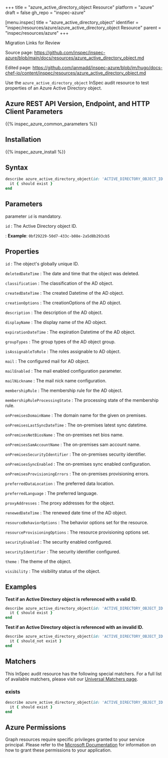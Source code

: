 +++
title = "azure_active_directory_object Resource"
platform = "azure"
draft = false
gh_repo = "inspec-azure"

[menu.inspec]
title = "azure_active_directory_object"
identifier = "inspec/resources/azure/azure_active_directory_object Resource"
parent = "inspec/resources/azure"
+++

<div class="admonition-note">
<p class="admonition-note-title">Migration Links for Review</p>
<div class="admonition-note-text">
<p>Source page: <a href="https://github.com/inspec/inspec-azure/blob/main/docs/resources/azure_active_directory_object.md">https://github.com/inspec/inspec-azure/blob/main/docs/resources/azure_active_directory_object.md</a></p>
<p>Edited page: <a href="https://github.com/ianmadd/inspec-azure/blob/im/hugo/docs-chef-io/content/inspec/resources/azure_active_directory_object.md">https://github.com/ianmadd/inspec-azure/blob/im/hugo/docs-chef-io/content/inspec/resources/azure_active_directory_object.md</a></p>
</div>
</div>


Use the `azure_active_directory_object` InSpec audit resource to test properties of an Azure Active Directory object.

## Azure REST API Version, Endpoint, and HTTP Client Parameters

{{% inspec_azure_common_parameters %}}

## Installation

{{% inspec_azure_install %}}

## Syntax

```ruby
describe azure_active_directory_object(id: 'ACTIVE_DIRECTORY_OBJECT_ID') do
  it { should exist }
end
```

## Parameters

parameter `id` is mandatory.

`id`
: The Active Directory object ID.

: **Example**: `0bf29229-50d7-433c-b08e-2a5d8b293cb5`

## Properties

`id`
: The object's globally unique ID.

`deletedDateTime`
: The date and time that the object was deleted.

`classification`
: The classification of the AD object.

`createdDateTime`
: The created Datetime of the AD object.

`creationOptions`
: The creationOptions of the AD object.

`description`
: The description of the AD object.

`displayName`
: The display name of the AD object.

`expirationDateTime`
: The expiration Datetime of the AD object.

`groupTypes`
: The group types of the AD object group.

`isAssignableToRole`
: The roles assignable to AD object.

`mail`
: The configured mail for AD object.

`mailEnabled`
: The mail enabled configuration parameter.

`mailNickname`
: The mail nick name configuration.

`membershipRule`
: The membership rule for the AD object.

`membershipRuleProcessingState`
: The processing state of the membership rule.

`onPremisesDomainName`
: The domain name for the given on premises.

`onPremisesLastSyncDateTime`
: The on-premises latest sync datetime.

`onPremisesNetBiosName`
: The on-premises net bios name.

`onPremisesSamAccountName`
: The on-premises sam account name.

`onPremisesSecurityIdentifier`
: The on-premises security identifier.

`onPremisesSyncEnabled`
: The on-premises sync enabled configuration.

`onPremisesProvisioningErrors`
: The on-premises provisioning errors.

`preferredDataLocation`
: The preferred data location.

`preferredLanguage`
: The preferred language.

`proxyAddresses`
: The proxy addresses for the object.

`renewedDateTime`
: The renewed date time of the AD object.

`resourceBehaviorOptions`
: The behavior options set for the resource.

`resourceProvisioningOptions`
: The resource provisioning options set.

`securityEnabled`
: The security enabled configured.

`securityIdentifier`
: The security identifier configured.

`theme`
: The theme of the object.

`visibility`
: The visibility status of the object.

## Examples

**Test if an Active Directory object is referenced with a valid ID.**

```ruby
describe azure_active_directory_object(id: 'ACTIVE_DIRECTORY_OBJECT_ID') do
  it { should exist }
end
```

**Test if an Active Directory object is referenced with an invalid ID.**

```ruby
describe azure_active_directory_object(id: 'ACTIVE_DIRECTORY_OBJECT_ID') do
  it { should_not exist }
end
```

## Matchers

This InSpec audit resource has the following special matchers. For a full list of available matchers, please visit our [Universal Matchers page](https://www.inspec.io/docs/reference/matchers/).

### exists

```ruby
describe azure_active_directory_object(id: 'ACTIVE_DIRECTORY_OBJECT_ID') do
  it { should exist }
end
```

## Azure Permissions

Graph resources require specific privileges granted to your service principal.
Please refer to the [Microsoft Documentation](https://docs.microsoft.com/en-us/azure/active-directory/develop/active-directory-integrating-applications#updating-an-application) for information on how to grant these permissions to your application.